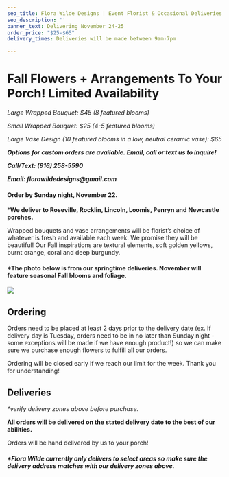 ```yaml
---
seo_title: Flora Wilde Designs | Event Florist & Occasional Deliveries
seo_description: ''
banner_text: Delivering November 24-25
order_price: "$25-$65"
delivery_times: Deliveries will be made between 9am-7pm

---
```

# 

# Fall Flowers + Arrangements To Your Porch! Limited Availability

_<slot name="banner" />_

_Large Wrapped Bouquet: $45 (8 featured blooms)_ 

_Small Wrapped Bouquet: $25 (4-5 featured blooms)_

_Large Vase Design (10 featured blooms in a low, neutral ceramic vase): $65_

**_Options for custom orders are available. Email, call or text us to inquire!_**

**_Call/Text: (916) 258-5590_**

**_Email: florawildedesigns@gmail.com_**

#### Order by Sunday night, November 22.

\***We deliver to Roseville, Rocklin, Lincoln, Loomis, Penryn and Newcastle porches.**

Wrapped bouquets and vase arrangements will be florist’s choice of whatever is fresh and available each week. We promise they will be beautiful! Our Fall inspirations are textural elements, soft golden yellows, burnt orange, coral and deep burgundy.

#### *The photo below is from our springtime deliveries. November will feature seasonal Fall blooms and foliage.

<div class="sample-images">

![](/uploads/fw1.jpg)

</div>

## Ordering

Orders need to be placed at least 2 days prior to the delivery date (ex. If delivery day is Tuesday, orders need to be in no later than Sunday night - some exceptions will be made if we have enough product!) so we can make sure we purchase enough flowers to fulfill all our orders.

Ordering will be closed early if we reach our limit for the week. Thank you for understanding!

<slot name="button" />

## Deliveries

_*verify delivery zones above before purchase._

**All orders will be delivered on the stated delivery date to the best of our abilities.**

<slot name="delivery" />

Orders will be hand delivered by us to your porch!

##### ***Flora Wilde currently only delivers to select areas so make sure the delivery address matches with our delivery zones above.**